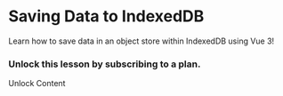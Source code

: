 # Saving Data to IndexedDB

Learn how to save data in an object store within IndexedDB using Vue 3!

### Unlock this lesson by subscribing to a plan.

Unlock Content